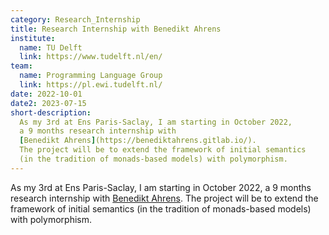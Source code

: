 ```yaml
---
category: Research_Internship
title: Research Internship with Benedikt Ahrens
institute:
  name: TU Delft
  link: https://www.tudelft.nl/en/
team:
  name: Programming Language Group
  link: https://pl.ewi.tudelft.nl/
date: 2022-10-01
date2: 2023-07-15
short-description:
  As my 3rd at Ens Paris-Saclay, I am starting in October 2022,
  a 9 months research internship with
  [Benedikt Ahrens](https://benediktahrens.gitlab.io/).
  The project will be to extend the framework of initial semantics
  (in the tradition of monads-based models) with polymorphism.
---
```


As my 3rd at Ens Paris-Saclay, I am starting in October 2022,
a 9 months research internship with
[Benedikt Ahrens](https://benediktahrens.gitlab.io/).
The project will be to extend the framework of initial semantics
(in the tradition of monads-based models) with polymorphism.